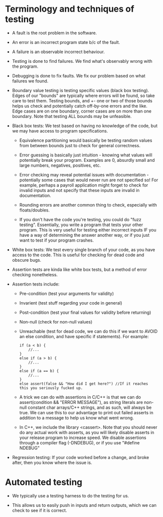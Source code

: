 Terminology and techniques of testing
=====================================

-   A fault is the root problem in the software.

-   An error is an incorrect program state b/c of the fault.

-   A failure is an observable incorrect behaviour.

-   Testing is done to find failures. We find what's observably wrong
    with the program.

-   Debugging is done to fix faults. We fix our problem based on what
    failures we found.

-   Boundary value testing is testing specific values (black box
    testing). Edges of our "bounds" are typically where errors will be
    found, so take care to test them. Testing bounds, and +- one or two
    of those bounds helps us check and potentially catch off-by-one
    errors and the like. Edge cases are on one boundary, corner cases
    are on more than one boundary. Note that testing ALL bounds may be
    unfeasible.

-   Black box tests: We test based on having no knowledge of the code,
    but we may have access to program specifications.

    -   Equivalence partitioning would basically be testing random
        values from between bounds just to check for general
        correctness.

    -   Error guessing is basically just intuition - knowing what values
        will potentially break your program. Examples are 0, absurdly
        small and large numbers, negatives, positives, etc.

    -   Error checking may reveal potential issues with documentation -
        potentially some cases that would never run are not specified
        so! For example, perhaps a payroll application might forget to
        check for invalid inputs and not specify that these inputs are
        invalid in documentation.

    -   Rounding errors are another common thing to check, especially
        with floats/doubles.

    -   If you don't have the code you're testing, you could do \"fuzz
        testing\". Essentially, you write a program that tests your
        other program. This is very useful for testing either incorrect
        inputs IF you have a way of determining the answer another way,
        or if you just want to test if your program crashes.

-   White box tests: We test every single branch of your code, as you
    have access to the code. This is useful for checking for dead code
    and obscure bugs.

-   Assertion tests are kinda like white box tests, but a method of
    error checking nonetheless.

-   Assertion tests include:

    -   Pre-condition (test your arguments for validity)

    -   Invarient (test stuff regarding your code in general)

    -   Post-condition (test your final values for validity before
        returning)

    -   Non-null (check for non-null values)

    -   Unreachable (test for dead code, we can do this if we want to
        AVOID an else condition, and have specific if statements). For
        example:

            if (a < b) {
                //...
            }
            else if (a > b) {
                //...
            }
            else if (a == b) {
                //...
            }
            else assert(false && "How did I get here?") //If it reaches this you seriously fucked up.

    -   A trick we can do with assertions in C/C++ is that we can do
        assert(condition && \"ERROR MESSAGE\"), as string literals are
        non-null constant char arrays/C++ strings, and as such, will
        always be true. We can use this to our advantage to print out
        failed asserts in addition to a message to help us know what
        went wrong.

    -   In C++, we include the library \<cassert\>. Note that you should
        never do any actual work with asserts, as you will likely
        disable asserts in your release program to increase speed. We
        disable assertions through a compiler flag (-DNDEBUG), or if you
        use "\#define NDEBUG"

-   Regression testing: If your code worked before a change, and broke
    after, then you know where the issue is.

Automated testing
=================

-   We typically use a testing harness to do the testing for us.

-   This allows us to easily push in inputs and return outputs, which we
    can check to see if it is correct.
